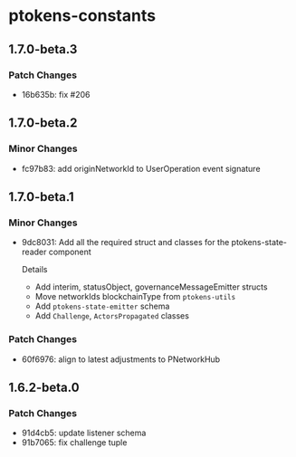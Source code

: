 # ptokens-constants

## 1.7.0-beta.3

### Patch Changes

- 16b635b: fix #206

## 1.7.0-beta.2

### Minor Changes

- fc97b83: add originNetworkId to UserOperation event signature

## 1.7.0-beta.1

### Minor Changes

- 9dc8031: Add all the required struct and classes for the ptokens-state-reader component

  Details

  - Add interim, statusObject, governanceMessageEmitter structs
  - Move networkIds blockchainType from `ptokens-utils`
  - Add `ptokens-state-emitter` schema
  - Add `Challenge`, `ActorsPropagated` classes

### Patch Changes

- 60f6976: align to latest adjustments to PNetworkHub

## 1.6.2-beta.0

### Patch Changes

- 91d4cb5: update listener schema
- 91b7065: fix challenge tuple
